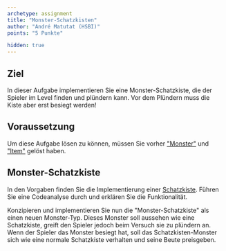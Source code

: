 ```yaml
---
archetype: assignment
title: "Monster-Schatzkisten"
author: "André Matutat (HSBI)"
points: "5 Punkte"

hidden: true
---
```


## Ziel

In dieser Aufgabe implementieren Sie eine Monster-Schatzkiste, die der Spieler im Level
finden und plündern kann. Vor dem Plündern muss die Kiste aber erst besiegt werden!

## Voraussetzung

Um diese Aufgabe lösen zu können, müssen Sie vorher
["Monster"](../group_monster/tasknpc-monster.md) und
["Item"](taskloot-item.md) gelöst haben.

## Monster-Schatzkiste

In den Vorgaben finden Sie die Implementierung einer
[Schatzkiste](https://github.com/Dungeon-CampusMinden/Dungeon/blob/master/dungeon/src/contrib/entities/MiscFactory.java).
Führen Sie eine Codeanalyse durch und erklären Sie die Funktionalität.

Konzipieren und implementieren Sie nun die "Monster-Schatzkiste" als einen neuen
Monster-Typ. Dieses Monster soll aussehen wie eine Schatzkiste, greift den Spieler jedoch
beim Versuch sie zu plündern an. Wenn der Spieler das Monster besiegt hat, soll das
Schatzkisten-Monster sich wie eine normale Schatzkiste verhalten und seine Beute preisgeben.
